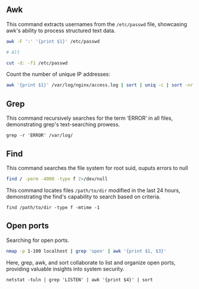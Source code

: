 ## Awk

This command extracts usernames from the `/etc/passwd` file, showcasing awk's ability to process structured text data.

```bash
awk -F ':' '{print $1}' /etc/passwd

# Alt

cut -d: -f1 /etc/passwd
```

Count the number of unique IP addresses:

```bash
awk '{print $1}' /var/log/nginx/access.log | sort | uniq -c | sort -nr
```

## 

## Grep

This command recursively searches for the term ‘ERROR’ in all files, demonstrating grep's text-searching prowess.

```
grep -r 'ERROR' /var/log/
```

## Find

This command searches the file system for root suid, ouputs errors to null

```bash
find / -perm -4000 -type f 2>/dev/null
```

This command locates files `/path/to/dir` modified in the last 24 hours, demonstrating the find's capability to search based on criteria.

```
find /path/to/dir -type f -mtime -1
```

## Open ports

Searching for open ports.

```bash
nmap -p 1-100 localhost | grep 'open' | awk '{print $1, $3}'
```



Here, grep, awk, and sort collaborate to list and organize open ports, providing valuable insights into system security.

```
netstat -tuln | grep 'LISTEN' | awk '{print $4}' | sort
```

